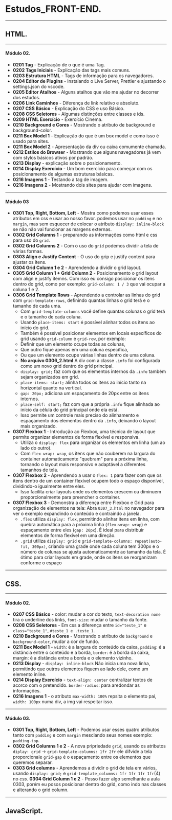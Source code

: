 # __Estudos_FRONT-END__.
---
## __HTML__.
---
#### __Módulo 02__.
- __0201 Tag__ - Explicação de o que é uma Tag.
- __0202 Tags Iniciais__ - Explicação das tags mais comuns.
- __0203 Estrutura HTML__ - Tags de informação para os navegadores.
- __0204 Editor de Plugins__ - Instalando o Live Server, Prettier e ajustando o settings.json do vscode.
- __0205 Editor Atalhos__ - Alguns atalhos que vão me ajudar no decorrer dos estudos.
- __0206 Link Caminhos__ - Diferença de link relativo e absoluto.
- __0207 CSS Básico__ - Explicação do CSS e uso Básico.
- __0208 CSS Seletores__ - Algumas distinções entre classes e ids.
- __0209 HTML Exercício__ - Exercício Cinema.
- __0210 Background e Cores__ - Mostrando o atributo de background e background-color.
- __0211 Box Model 1__ - Explicação do que é um box model e como isso é usado para sites.
- __0211 Box Model 2__ - Apresentação da div ou caixa comumente chamada.
- __0212 Estilos do Browser__ - Mostrando que alguns navegadores já vem com stylos básicos ativos por padrão.
- __0213 Display__ - explicação sobre o posicionamento.
- __0214 Display Exercício__ - Um bom exercício para começar com os posicionamento de algumas estruturas básicas.
- __0216 Imagens 1__ - Testando a tag de imagem.
- __0216 Imagens 2__ - Mostrando dois sites para ajudar com imagens.
---
#### __Módulo 03__
- __0301 Top, Right, Bottom, Left__ - Mostra como podemos usar esses atributos em css e usar ao nosso favor. podemos usar no `padding` e no `margin`, mas sem esquecer de colocar o atributo `display: inline-block` se não não vai funcionar as margens externas.
- __0302 Grid Columns 1__ - preparando as informações como html e css para uso do `grid`.
- __0302 Grid Columns 2__ - Com o uso do `grid` podemos dividir a tela de várias formas.
- __0303 Align e Justify Content__ - O uso do grip e justify content para ajustar os itens.
- __0304 Grid Column 1 e 2__ - Aprendendo a dividir o grid layout.
- __0305 Grid Column 1 + Grid Column 2__ - Posicionamento o grid layout com align e justify itemns. Com isso eu consigo posicionar os itens dentro do grid, como por exemplo: `grid-column: 1 / 3` que vai ocupar a coluna 1 e 2.
- __0306 Grid Template Rows__ - Aprendendo a controlar as linhas do grid com `grid-template-rows`, definindo quantas linhas o grid terá e o tamanho de cada uma.  
  - Com `grid-template-columns` você define quantas colunas o grid terá e o tamanho de cada coluna.  
  - Usando `place-items: start` é possível alinhar todos os itens ao início do grid.  
  - Também é possível posicionar elementos em locais específicos do grid usando `grid-column` e `grid-row`, por exemplo:  
  - Definir que um elemento ocupe todas as colunas,
  - Que outro fique apenas em uma coluna específica,
  - Ou que um elemento ocupe várias linhas dentro de uma coluna.
  - __No arquivo 0306_2.html__ A div com a classe `.info` foi configurada como um novo grid dentro do grid principal.  
  - `display: grid;` faz com que os elementos internos da `.info` também sejam organizados em grid.
  - `place-items: start;` alinha todos os itens ao início tanto na horizontal quanto na vertical.
  - `gap: 20px;` adiciona um espaçamento de 20px entre os itens internos.
  - `place-self: start;` faz com que a própria `.info` fique alinhada ao início da célula do grid principal onde ela está.
  - Isso permite um controle mais preciso do alinhamento e espaçamento dos elementos dentro da `.info`, deixando o layout mais organizado.
- __0307 Flexbox 1__ - Introdução ao Flexbox, uma técnica de layout que permite organizar elementos de forma flexível e responsiva.
  - Utiliza o `display: flex` para organizar os elementos em linha (um ao lado do outro).  
  - Com `flex-wrap: wrap`, os itens que não couberem na largura do container automaticamente "quebram" para a próxima linha, tornando o layout mais responsivo e adaptável a diferentes tamanhos de tela.
- __0307 Flexbox 2__ - Aprendendo a usar o `flex: 1` para fazer com que os itens dentro de um container flexível ocupem todo o espaço disponível, dividindo-o igualmente entre eles.
  - Isso facilita criar layouts onde os elementos crescem ou diminuem proporcionalmente para preencher o container.
- __0307 Flexbox 3__ - Demonstra a diferença entre Flexbox e Grid para organização de elementos na tela: Abra `0307_3.html` no navegador para ver o exemplo expandindo o conteúdo e contraindo a janela.
  - `.flex` utiliza `display: flex`, permitindo alinhar itens em linha, com quebra automática para a próxima linha (`flex-wrap: wrap`) e espaçamento entre eles (`gap: 20px`). É ideal para distribuir elementos de forma flexível em uma direção.
  - `.grid` utiliza `display: grid` e `grid-template-columns: repeat(auto-fit, 300px)`, criando uma grade onde cada coluna tem 300px e o número de colunas se ajusta automaticamente ao tamanho da tela. É ótimo para criar layouts em grade, onde os itens se reorganizam conforme o espaço
---
## CSS. 
---
#### __Módulo 02__.
- __0207 CSS Básico__ - color: mudar a cor do texto, `text-decoration none` tira o underline dos links, `font-size`: mudar o tamanho da fonte.
- __0208 CSS Seletores__ - Em css a diferença entre `id="teste_1"` e `class="teste_1"`, `#teste_1 e .teste_1`.
- __0210 Background e Cores__ - Mostrando o atributo de `background` e `background-color`, mudar a cor de fundo.
- __0211 Box Model 1__ - `width`: é a largura do conteúdo da caixa, `padding`: é a distância entre o conteúdo e a borda, `border`: é a borda da caixa, margin: é a distância entre a borda e o elemento vizinho.
- __0213 Display__ - `display: inline-block` Não inicia uma nova linha, permitindo que outros elementos fiquem ao lado dele, como um elemento inline.
- __0214 Display Exercício__ - `text-align: center` centralizar textos de acorco com o pretendido. `border-radius`: para aredondar as informações.
- __0216 Imagens 1__ - o atributo `max-width: 100%` repsita o elemento pai, `width: 100px` numa div, a img vai respeitar isso.
---
#### __Módulo 03__.
- __0301 Top, Right, Bottom, Left__ - Podemos usar esses quatro atributos tanto com `padding` e com `margin` mesclando seus nomes exemplo: `padding-top`.
- __0302 Grid Columns 1 e 2__ - A nova pripriedade `grid`, usando os atributos `diplay: grid` -> `grid-template-columns: 1fr 2fr` ele difvide a tela proporcionale `grid-gap` é o espaçamento entre os elementos que queremos separar.
- __0303 Grid columns__ - Aprendemos a dividir o grid de tela em vários, usando `display: grid;` e `grid-template_columns: 1fr 1fr 1fr 1fr`(4) no *css*. 
 __0304 Grid Column 1 e 2__ - Posso fazer algo semelhante a aula 0303, porém eu posos posicionar dentro do grid, como indo nas classes e alterando o grid column.
---
## JavaScript.
